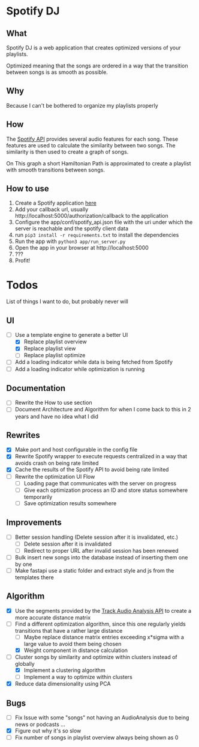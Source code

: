 # Spotify DJ
## What
Spotify DJ is a web application that creates optimized versions of your playlists.

Optimized meaning that the songs are ordered in a way that the transition between songs is as smooth as possible.

## Why
Because I can't be bothered to organize my playlists properly

## How
The [Spotify API](https://developer.spotify.com/documentation/web-api/reference/get-audio-features) provides several audio features for each song. These features are used to calculate the similarity between two songs. The similarity is then used to create a graph of songs. 

On This graph a short Hamiltonian Path is approximated to create a playlist with smooth transitions between songs.

## How to use
1. Create a Spotify application [here](https://developer.spotify.com/dashboard/applications)
1. Add your callback url, usually http://localhost:5000/authorization/callback to the application
1. Configure the app/conf/spotify_api.json file with the uri under which the server is reachable and the spotify client data
1. run `pip3 install -r requirements.txt` to install the dependencies
1. Run the app with `python3 app/run_server.py`
1. Open the app in your browser at http://localhost:5000
1. ???
1. Profit!


# Todos
List of things I want to do, but probably never will
## UI
- [ ] Use a template engine to generate a better UI
  - [x] Replace playlist overview
  - [x] Replace playlist view
  - [ ] Replace playlist optimize
- [ ] Add a loading indicator while data is being fetched from Spotify
- [ ] Add a loading indicator while optimization is running
## Documentation
- [ ] Rewrite the How to use section
- [ ] Document Architecture and Algorithm for when I come back to this in 2 years and have no idea what I did
## Rewrites
- [x] Make port and host configurable in the config file
- [x] Rewrite Spotify wrapper to execute requests centralized in a way that avoids crash on being rate limited
- [x] Cache the results of the Spotify API to avoid being rate limited
- [ ] Rewrite the optimization UI Flow
  - [ ] Loading page that communicates with the server on progress
  - [ ] Give each optimization process an ID and store status somewhere temporarily
  - [ ] Save optimization results somewhere
## Improvements
- [ ] Better session handling (Delete session after it is invalidated, etc.)
  - [ ] Delete session after it is invalidated
  - [ ] Redirect to proper URL after invalid session has been renewed
- [ ] Bulk insert new songs into the database instead of inserting them one by one
- [ ] Make fastapi use a static folder and extract style and js from the templates there
## Algorithm
- [x] Use the segments provided by the [Track Audio Analysis API](https://developer.spotify.com/documentation/web-api/reference/get-audio-analysis) to create a more accurate distance matrix
- [ ] Find a different optimization algorithm, since this one regularly yields transitions that have a rather large distance
    - [ ] Maybe replace distance matrix entries exceeding x*sigma with a large value to avoid them being chosen
    - [x] Weight component in distance calculation
- [ ] Cluster songs by similarity and optimize within clusters instead of globally
  - [x] Implement a clustering algorithm
  - [ ] Implement a way to optimize within clusters
- [x] Reduce data dimensionality using PCA
## Bugs
- [ ] Fix Issue with some "songs" not having an AudioAnalysis due to being news or podcasts ...
- [x] Figure out why it's so slow
- [ ] Fix number of songs in playlist overview always being shown as 0